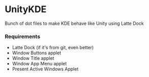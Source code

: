 # UnityKDE
Bunch of dot files to make KDE behave like Unity using Latte Dock

### Requirements
- Latte Dock (if it's from git, even better)
- Window Buttons applet
- Window Title applet
- Window App Menu applet
- Present Active Windows Applet
